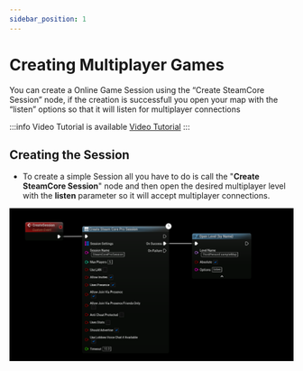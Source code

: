 ```yaml
---
sidebar_position: 1
---
```


# Creating Multiplayer Games
You can create a Online Game Session using the “Create SteamCore Session” node, if the creation is successfull you open your map with the “listen” options so that it will listen for multiplayer connections

:::info Video Tutorial is available
[Video Tutorial](../../videos/multiplayer/setting-up-steam-multiplayer.mdx)
:::

## Creating the Session
- To create a simple Session all you have to do is call the "**Create SteamCore Session**" node and then open the desired multiplayer level with the **listen** parameter so it will accept multiplayer connections.

![Img1](../../../../static/img/create_session.png)